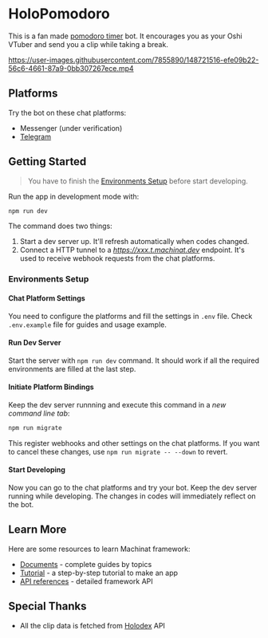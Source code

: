 # HoloPomodoro

This is a fan made [pomodoro timer](https://en.wikipedia.org/wiki/Pomodoro_Technique)
bot. It encourages you as your Oshi VTuber and send you a clip while taking a
break.

https://user-images.githubusercontent.com/7855890/148721516-efe09b22-56c6-4661-87a9-0bb307267ece.mp4

## Platforms

Try the bot on these chat platforms:

- Messenger (under verification)
- [Telegram](https://t.me/HoloPomodoroBot)

## Getting Started

> You have to finish the [Environments Setup](#environments-setup)
> before start developing.

Run the app in development mode with:

```bash
npm run dev
```

The command does two things:

1. Start a dev server up. It'll refresh automatically when codes changed.
2. Connect a HTTP tunnel to a _https://xxx.t.machinat.dev_ endpoint.
  It's used to receive webhook requests from the chat platforms.

### Environments Setup

#### Chat Platform Settings

You need to configure the platforms and fill the settings in `.env` file.
Check `.env.example` file for guides and usage example.

#### Run Dev Server

Start the server with `npm run dev` command.
It should work if all the required environments are filled at the last step.

#### Initiate Platform Bindings

Keep the dev server runnning and execute this command in a _new command line tab_:

```bash
npm run migrate
```

This register webhooks and other settings on the chat platforms.
If you want to cancel these changes,
use `npm run migrate -- --down` to revert.

#### Start Developing

Now you can go to the chat platforms and try your bot.
Keep the dev server running while developing.
The changes in codes will immediately reflect on the bot.

## Learn More

Here are some resources to learn Machinat framework:

- [Documents](https://machinat.com/doc) - complete guides by topics
- [Tutorial](https://machinat.com/docs/learn) - a step-by-step tutorial to make an app
- [API references](https://machinat.com/api) -  detailed framework API

## Special Thanks

- All the clip data is fetched from [Holodex](https://holodex.net/) API
